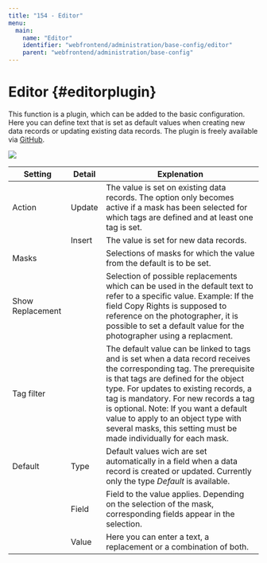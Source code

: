 ```yaml
---
title: "154 - Editor"
menu:
  main:
    name: "Editor"
    identifier: "webfrontend/administration/base-config/editor"
    parent: "webfrontend/administration/base-config"
---
```

# Editor {#editorplugin}

This function is a plugin, which can be added to the basic configuration. Here you can define text that is set as default values when creating new data records or updating existing data records. The plugin is freely available via [GitHub](https://github.com/programmfabrik/easydb-editor-tagfilter-defaults).

![](editorplugin_en.jpg)

| Setting | Detail | Explenation |
| --- | --- | --- |
| Action | Update | The value is set on existing data records. The option only becomes active if a mask has been selected for which tags are defined and at least one tag is set. |
|  | Insert | The value is set for new data records. |
| Masks |  | Selections of masks for which the value from the default is to be set. |
| Show Replacement |  | Selection of possible replacements which can be used in the default text to refer to a specific value. Example: If the field Copy Rights is supposed to reference on the photographer, it is possible to set a default value for the photographer using a replacment. |
| Tag filter |  | The default value can be linked to tags and is set when a data record receives the corresponding tag. The prerequisite is that tags are defined for the object type. For updates to existing records, a tag is mandatory. For new records a tag is optional. Note: If you want a default value to apply to an object type with several masks, this setting must be made individually for each mask. |
| Default | Type | Default values wich are set automatically in a field when a data record is created or updated. Currently only the type _Default_ is available. |
|  | Field | Field to the value applies. Depending on the selection of the mask, corresponding  fields appear in the selection. |
|  | Value | Here you can enter a text, a replacement or a combination of both. |



